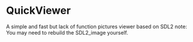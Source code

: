 # QuickViewer
A simple and fast but lack of function pictures viewer based on SDL2
note: You may need to rebuild the SDL2_image yourself.

